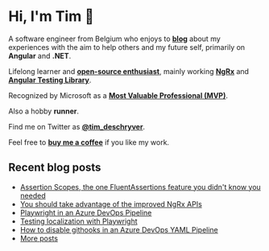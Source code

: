 # Hi, I'm Tim 👋

A software engineer from Belgium who enjoys to **[blog](https://timdeschryver.dev/blog)** about
my experiences with the aim to help others and my future self, primarily on
**Angular** and **.NET**.

Lifelong learner and **[open-source enthusiast](https://github.com/timdeschryver)**, mainly working **[NgRx](https://ngrx.io/)** and **[Angular Testing Library](https://testing-library.com/docs/angular-testing-library/)**.

Recognized by Microsoft as a **[Most Valuable Professional (MVP)](https://mvp.microsoft.com/en-us/PublicProfile/5004452?fullName=Tim%20Deschryver)**.

Also a hobby **runner**.

Find me on Twitter as **[@tim_deschryver](https://timdeschryver.dev/twitter)**.

Feel free to **[buy me a coffee](https://ko-fi.com/timdeschryver)** if you like my work.

<!-- prettier-ignore-start -->
<!-- BLOG:START -->

## Recent blog posts

- [Assertion Scopes, the one FluentAssertions feature you didn't know you needed](https://timdeschryver.dev/blog/assertion-scopes-the-one-fluentassertions-feature-you-didnt-know-you-needed)
- [You should take advantage of the improved NgRx APIs](https://timdeschryver.dev/blog/you-should-take-advantage-of-the-improved-ngrx-apis)
- [Playwright in an Azure DevOps Pipeline](https://timdeschryver.dev/blog/playwright-in-an-azure-devops-pipeline)
- [Testing localization with Playwright](https://timdeschryver.dev/blog/testing-localization-with-playwright)
- [How to disable githooks in an Azure DevOps YAML Pipeline](https://timdeschryver.dev/blog/how-to-disable-githooks-in-an-azure-devops-yaml-pipeline)
- [More posts](https://timdeschryver.dev/blog)

<!-- BLOG:END -->
<!-- prettier-ignore-end -->
